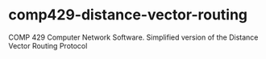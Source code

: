 # comp429-distance-vector-routing
COMP 429 Computer Network Software. Simplified version of the Distance Vector Routing Protocol

